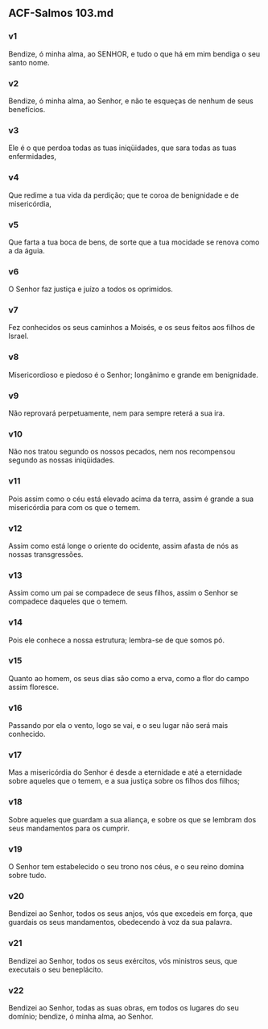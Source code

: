 ## ACF-Salmos 103.md
### v1
 Bendize, ó minha alma, ao SENHOR, e tudo o que há em mim bendiga o seu santo nome.
### v2
 Bendize, ó minha alma, ao Senhor, e não te esqueças de nenhum de seus benefícios.
### v3
 Ele é o que perdoa todas as tuas iniqüidades, que sara todas as tuas enfermidades,
### v4
 Que redime a tua vida da perdição; que te coroa de benignidade e de misericórdia,
### v5
 Que farta a tua boca de bens, de sorte que a tua mocidade se renova como a da águia.
### v6
 O Senhor faz justiça e juízo a todos os oprimidos.
### v7
 Fez conhecidos os seus caminhos a Moisés, e os seus feitos aos filhos de Israel.
### v8
 Misericordioso e piedoso é o Senhor; longânimo e grande em benignidade.
### v9
 Não reprovará perpetuamente, nem para sempre reterá a sua ira.
### v10
 Não nos tratou segundo os nossos pecados, nem nos recompensou segundo as nossas iniqüidades.
### v11
 Pois assim como o céu está elevado acima da terra, assim é grande a sua misericórdia para com os que o temem.
### v12
 Assim como está longe o oriente do ocidente, assim afasta de nós as nossas transgressões.
### v13
 Assim como um pai se compadece de seus filhos, assim o Senhor se compadece daqueles que o temem.
### v14
 Pois ele conhece a nossa estrutura; lembra-se de que somos pó.
### v15
 Quanto ao homem, os seus dias são como a erva, como a flor do campo assim floresce.
### v16
 Passando por ela o vento, logo se vai, e o seu lugar não será mais conhecido.
### v17
 Mas a misericórdia do Senhor é desde a eternidade e até a eternidade sobre aqueles que o temem, e a sua justiça sobre os filhos dos filhos;
### v18
 Sobre aqueles que guardam a sua aliança, e sobre os que se lembram dos seus mandamentos para os cumprir.
### v19
 O Senhor tem estabelecido o seu trono nos céus, e o seu reino domina sobre tudo.
### v20
 Bendizei ao Senhor, todos os seus anjos, vós que excedeis em força, que guardais os seus mandamentos, obedecendo à voz da sua palavra.
### v21
 Bendizei ao Senhor, todos os seus exércitos, vós ministros seus, que executais o seu beneplácito.
### v22
 Bendizei ao Senhor, todas as suas obras, em todos os lugares do seu domínio; bendize, ó minha alma, ao Senhor.
